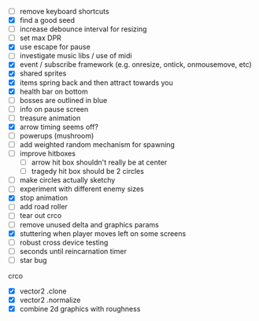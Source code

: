 - [ ] remove keyboard shortcuts
- [x] find a good seed
- [ ] increase debounce interval for resizing
- [ ] set max DPR
- [x] use escape for pause
- [ ] investigate music libs / use of midi
- [x] event / subscribe framework (e.g. onresize, ontick, onmousemove, etc)
- [x] shared sprites
- [x] items spring back and then attract towards  you
- [x] health bar on bottom
- [ ] bosses are outlined in blue
- [ ] info on pause screen
- [ ] treasure animation
- [x] arrow timing seems off?
- [ ] powerups (mushroom)
- [ ] add weighted random mechanism for spawning
- [ ] improve hitboxes
  - [ ] arrow hit box shouldn't really be at center
  - [ ] tragedy hit box should be 2 circles
- [ ] make circles actually sketchy
- [ ] experiment with different enemy sizes
- [x] stop animation
- [ ] add road roller
- [ ] tear out crco
- [ ] remove unused delta and graphics params
- [x] stuttering when player moves left on some screens
- [ ] robust cross device testing
- [ ] seconds until reincarnation timer
- [ ] star bug

crco

- [x] vector2 .clone
- [x] vector2 .normalize
- [x] combine 2d graphics with roughness
